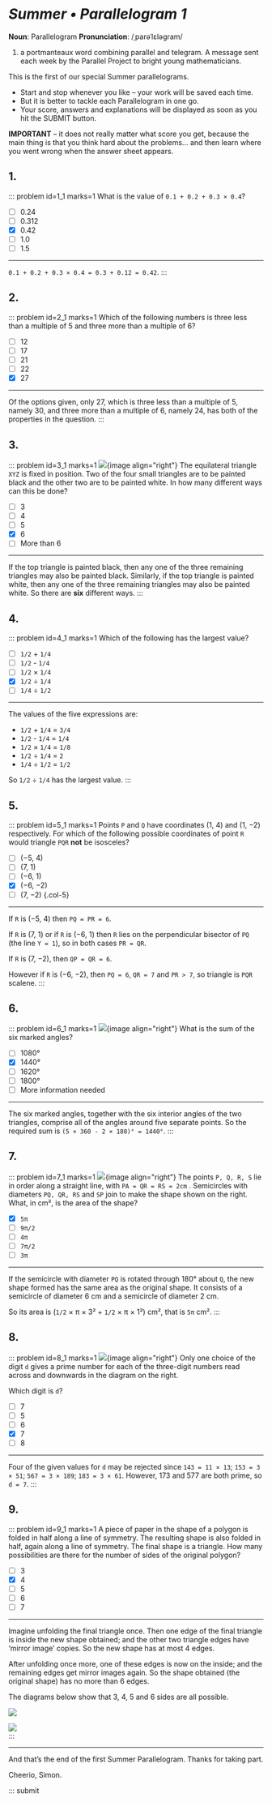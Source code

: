 # _Summer • Parallelogram 1_

<div class="dictionary">

__Noun__: Parallelogram
__Pronunciation__: /ˌparəˈlɛləɡram/

1. a portmanteaux word combining parallel and telegram. A message sent each
week by the Parallel Project to bright young mathematicians.

</div>

This is the first of our special Summer parallelograms.

* Start and stop whenever you like – your work will be saved each time.
* But it is better to tackle each Parallelogram in one go.
* Your score, answers and explanations will be displayed as soon as you hit the SUBMIT button.

__IMPORTANT__ – it does not really matter what score you get, because the main thing is that you think hard about the problems... and then learn where you went wrong when the answer sheet appears.


## 1.

::: problem id=1_1 marks=1
What is the value of `0.1 + 0.2 + 0.3 × 0.4`?

* [ ] 0.24
* [ ] 0.312
* [x] 0.42
* [ ] 1.0
* [ ] 1.5

---
`0.1 + 0.2 + 0.3 × 0.4 = 0.3 + 0.12 = 0.42`.
:::


## 2.

::: problem id=2_1 marks=1
Which of the following numbers is three less than a multiple of 5 and three more than a
multiple of 6?

* [ ] 12
* [ ] 17
* [ ] 21
* [ ] 22
* [x] 27

---

Of the options given, only 27, which is three less than a multiple of 5,
namely 30, and three more than a multiple of 6, namely 24, has both of the
properties in the question.
:::


## 3.

::: problem id=3_1 marks=1
![](/resources/2018summer-1/3-triangle-question.gif){image align="right"}
The equilateral triangle `XYZ` is fixed in position. Two of the four small triangles are to be painted black and the other two are to be painted white. In how many different ways can this be done?


* [ ] 3
* [ ] 4
* [ ] 5
* [x] 6
* [ ] More than 6

---

If the top triangle is painted black, then any one of the three remaining triangles may also be painted black. Similarly, if the top triangle is painted white, then any one of the three remaining triangles may also be painted white. So there are __six__ different ways.
:::


## 4.

::: problem id=4_1 marks=1
Which of the following has the largest value?

* [ ] `1/2` + `1/4`
* [ ] `1/2` - `1/4`
* [ ] `1/2` × `1/4`
* [x] `1/2` ÷ `1/4`
* [ ] `1/4` ÷ `1/2`

---

The values of the five expressions are:

* `1/2` + `1/4` = `3/4`
* `1/2` - `1/4` = `1/4`
* `1/2` × `1/4` = `1/8`
* `1/2` ÷ `1/4` = `2`
* `1/4` ÷ `1/2` = `1/2`

So `1/2` ÷ `1/4` has the largest value.
:::


## 5.

::: problem id=5_1 marks=1
Points `P` and `Q` have coordinates (1, 4) and (1, −2) respectively. For which of the following
possible coordinates of point `R` would triangle `PQR` __not__ be isosceles?

* [ ] (−5, 4)
* [ ] (7, 1)
* [ ] (−6, 1)
* [x] (−6, −2)
* [ ] (7, −2)
{.col-5}

---

If `R` is (−5, 4) then `PQ = PR = 6`.  

If `R` is (7, 1) or if `R` is (−6, 1) then `R` lies on the perpendicular bisector of `PQ` (the line `Y = 1`), so in both cases `PR = QR`.  

If `R` is (7, −2), then `QP = QR = 6`.

However if `R` is (−6, −2), then `PQ = 6`, `QR = 7` and `PR > 7`, so triangle is `PQR` scalene.
:::


## 6.

::: problem id=6_1 marks=1
![](/resources/2018summer-1/6-angles-quesion.gif){image align="right"}
What is the sum of the six marked angles?

* [ ] 1080°
* [x] 1440°
* [ ] 1620°
* [ ] 1800°
* [ ] More information needed

---
The six marked angles, together with the six interior angles of the two triangles, comprise all of the angles around five separate points. So the required sum is `(5 × 360 - 2 × 180)° = 1440°`.
:::


## 7.

::: problem id=7_1 marks=1
![](/resources/2018summer-1/7-semicircles-question.gif){image align="right"}
The points `P, Q, R, S` lie in order along a straight line, with `PA = QR = RS = 2cm` . Semicircles with diameters `PQ, QR, RS` and `SP` join to make the shape shown on the right.
What, in cm², is the area of the shape?

* [x] `5π`
* [ ] `9π/2`
* [ ] `4π`
* [ ] `7π/2`
* [ ] `3π`

---
If the semicircle with diameter `PQ` is rotated through 180° about `Q`, the new shape formed has the same area as the original shape. It consists of a semicircle of diameter 6 cm and a semicircle of diameter 2 cm.

So its area is (`1/2` × π × 3² + `1/2` × π × 1²) cm², that is `5π` cm².
:::


## 8.

::: problem id=8_1 marks=1
![](/resources/2018summer-1/8-digits-question.gif){image align="right"}
Only one choice of the digit `d` gives a prime number for each of the three-digit
numbers read across and downwards in the diagram on the right.

Which digit is `d`?

* [ ] 7
* [ ] 5
* [ ] 6
* [x] 7
* [ ] 8

---
Four of the given values for `d` may be rejected since `143 = 11 × 13`; `153 = 3 × 51`; `567 = 3 × 189`; `183 = 3 × 61`. However, 173 and 577 are both prime, so `d = 7`.
:::


## 9.

::: problem id=9_1 marks=1
A piece of paper in the shape of a polygon is folded in half along a line of symmetry. The
resulting shape is also folded in half, again along a line of symmetry. The final shape is a
triangle. How many possibilities are there for the number of sides of the original polygon?

* [ ] 3
* [x] 4
* [ ] 5
* [ ] 6
* [ ] 7

---
Imagine unfolding the final triangle once. Then one edge of the final triangle is inside the new shape obtained; and the other two triangle edges have ‘mirror image’ copies. So the new shape has at most 4 edges.

After unfolding once more, one of these edges is now on the inside; and the remaining edges get mirror images again. So the shape obtained (the original shape) has no more than 6 edges.

The diagrams below show that 3, 4, 5 and 6 sides are all possible.

![](/resources/2018summer-1/9-triangle-pentagon.gif)

![](/resources/2018summer-1/9-square-hexagon.gif)  
:::


***

And that’s the end of the first Summer Parallelogram. Thanks for taking part.

Cheerio,
Simon.

::: submit

